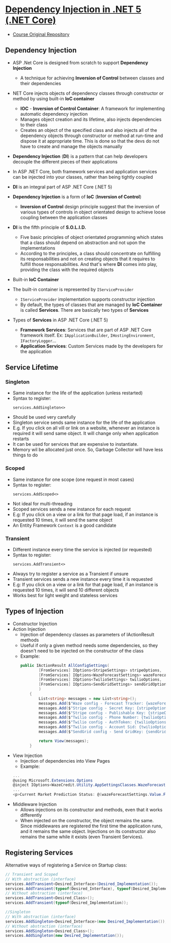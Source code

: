# [Dependency Injection in .NET 5 (.NET Core)](https://www.udemy.com/course/dependency-injection-in-net-5-net-core)

- [Course Original Repository](https://github.com/bhrugen/WazeCredit)

## Dependency Injection ##

- ASP .Net Core is designed from scratch to support **Dependency Injection**
  - A technique for achieving **Inversion of Control** between classes and their dependencies

- NET Core injects objects of dependency classes through constructor or method
  by using built-in **IoC container**
  - **IOC** - **Inversion of Control Container**: A framework for implementing automatic
    dependency injection
  - Manages object creation and its lifetime, also injects dependencies to their class
  - Creates an object of the specified class and also injects all of the
    dependency objects through constructor or method at run-time and dispose it
    at appropriate time. This is done so that the devs do not have to create and
    manage the objects manually

- **Dependency Injection** (**DI**) is a pattern that can help developers decouple the
  different pieces of their applications

- In ASP .NET Core, both framework services and application services can be
  injected into your classes, rather than being tightly coupled

- **DI** is an integral part of ASP .NET Core (.NET 5)

- **Dependency Injection** is a form of **IoC** (**Inversion of Control**)
  - **Inversion of Control** design principle suggest that the inversion of various
    types of controls in object orientated design to achieve loose coupling
    between the application classes

- **DI** is the fifth principle of **S.O.L.I.D.**
    - Five basic principles of object orientated programming which states that a
      class should depend on abstraction and not upon the implementations
    - According to the principles, a class should concentrate on fulfilling its
      responsabilities and not on creating objects that it requires to fulfill
      those responsabilities. And that's where **DI** comes into play, providing the
      class with the required objects

- Built-in **IoC Container**
- The built-in container is represented by `IServiceProvider`
  - `IServiceProvider` implementation supports constructor injection
  - By default, the types of classes that are managed by **IoC Container** is called
    **Services**. There are basically two types of **Services**
- Types of **Services** in ASP .NET Core (.NET 5)
  - **Framework Services**: Services that are part of ASP .NET Core framework
    itself. Ex: `IApplicationBuilder`, `IHostingEnvironment`, `IFactoryLogger`...
  - **Application Services**: Custom Services made by the developers for the application

## Service Lifetime ##

### Singleton ###

- Same instance for the life of the application (unless restarted)
- Syntax to register:
  ```cshapr
  services.AddSingleton<>
  ```
- Should be used very carefully
- Singleton service sends same instance for the life of the application
- E.g. If you click on all vill or link on a website, whenever an instance is
  required it will send same object. It will change only when application
  restarts
- It can be used for services that are expensive to instantiate.
- Memory wil be allocated just once. So, Garbage Collector will have less things
  to do

### Scoped ###

- Same instance for one scope (one request in most cases)
- Syntax to register:
  ```cshapr
  services.AddScoped<>
  ```
- Not ideal for multi-threading
- Scoped services sends a new instance for each request
- E.g: If you click on a view or a link for that page load, if an instance is
  requested 10 times, it will send the same object
- An Entity Framework `Context` is a good candidate

### Transient ###

- Different instance every time the service is injected (or requested)
- Syntax to register:
  ```cshapr
  services.AddTransient<>
  ```
- Always try to register a service as a Transient if unsure
- Transient services sends a new instance every time it is requested
- E.g: If you click on a view or a link for that page load, if an instance is
  requested 10 times, it will send 10 different objects
- Works best for light weight and stateless services

## Types of Injection ##

- Constructor Injection
- Action Injection
  - Injection of dependency classes as parameters of IActionResult methods
  - Useful if only a given method needs some dependencies, so they doesn't need
    to be injected on the constructor of the class
  - Example:
    ```csharp
    public IActionResult AllConfigSettings(
            [FromServices] IOptions<StripeSettings> stripeOptions,
            [FromServices] IOptions<WazeForecastSettings> wazeForecastOptions,
            [FromServices] IOptions<TwilioSettings> twilioOptions,
            [FromServices] IOptions<SendGridSettings> sendGridOptions
            )
        {
            List<string> messages = new List<string>();
            messages.Add($"Waze config - Forecast Tracker: {wazeForecastOptions.Value.ForecastTrackerEnabled}");
            messages.Add($"Stripe config - Secret Key: {stripeOptions.Value.SecretKey}");
            messages.Add($"Stripe config - Publishable Key: {stripeOptions.Value.PublishableKey}");
            messages.Add($"Twilio config - Phone Number: {twilioOptions.Value.PhoneNumber}");
            messages.Add($"Twilio config - AuthToken: {twilioOptions.Value.AuthToken}");
            messages.Add($"Twilio config - Account Sid: {twilioOptions.Value.AccountSid}");
            messages.Add($"SendGrid config - Send GridKey: {sendGridOptions.Value.SendGridKey}");

            return View(messages);
        }
    ```
- View Injection
  - Injection of dependencies into View Pages
  - Example:
  ```csharp
  ...
  @using Microsoft.Extensions.Options
  @inject IOptions<WazeCredit.Utility.AppSettingsClasses.WazeForecastSettings> wazeForecastSettings
  ...
  <p>Current Market Prediction Status: @(wazeForecastSettings.Value.ForecastTrackerEnabled ? "Online" : "Offline")</p>
  ```
- Middleware Injection
  - Allows injections on its constructor and methods, even that it works differently
  - When injected on the constructor, the object remains the same. Since
    middlewares are registered the first time the application runs, and it
    remains the same object. Injections on its constructor also remains the same
    while it exists (even Transient Services).

## Registering Services ##

Alternative ways of registering a Service on Startup class:
```csharp
// Transient and Scoped
// With abstraction (interface)
services.AddTransient<Desired_Interface>(Desired_Implementation());
services.AddTransient(typeof(Desired_Interface), typeof(Desired_Implementation));
// Without abstraction (interface)
services.AddTransient<Desired_Class>();
services.AddTransient(typeof(Desired_Implementation));

//Singleton
// With abstraction (interface)
services.AddSingleton<Desired_Interface>(new Desired_Implementation());
// Without abstraction (interface)
services.AddSingleton<Desired_Class>();
services.AddSingleton(new Desired_Implementation());
```

